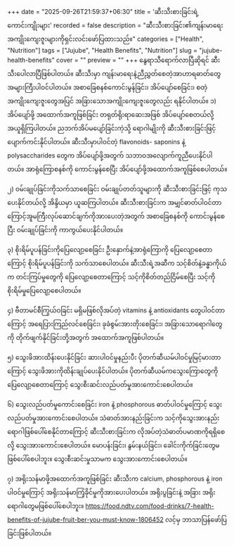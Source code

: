 +++
date = "2025-09-26T21:59:37+06:30"
title = 'ဆီးသီးစားခြင်းရဲ့ကောင်းကျိုးများ'
recorded = false
description = "ဆီးသီးစားခြင်း၏ကျန်းမာရေးအကျိုးကျေးဇူးများကိုရှင်းလင်းဖော်ပြထားသည်။"
categories = ["Health", "Nutrition"]
tags = ["Jujube", "Health Benefits", "Nutrition"]
slug = "jujube-health-benefits"
cover = ""
preview = ""
+++
နွေရာသီရောက်လာပြီဆိုရင် ဆီးသီးပေါလာပြီဖြစ်ပါတယ်။ ဆီးသီးမှာ ကျန်းမာရေးနဲ့ညီညွှတ်စေတဲ့အာဟာရဓာတ်တွေအများကြီးပါဝင်ပါတယ်။ အစာခြေစနစ်ကောင်းမွန်ခြင်း၊ အိပ်ပျော်စေခြင်း၊ စတဲ့အကျိုးကျေးဇူးတွေအပြင် အခြားသောအကျိုးကျေးဇူးတွေလည်း ရနိုင်ပါတယ်။
၁) အိပ်ပျော်ဖို့ အထောက်အကူဖြစ်ခြင်း
တရုတ်ရိုးရာဆေးအဖြစ် အိပ်ပျော်စေတယ်လို့ အယူရှိကြပါတယ်။ ညဘက်အိပ်မပျော်ခြင်းကဲ့သို့ ရောဂါမျိုးကို ဆီးသီးစားခြင်းဖြင့် ပျောက်ကင်းနိုင်ပါတယ်။ ဆီးသီးမှာပါဝင်တဲ့ flavonoids- saponins နဲ့ polysaccharides တွေက အိပ်ပျော်ဖို့အတွက် သဘာဝအလျောက်ကူညီပေးနိုင်ပါတယ်။ အာရုံကြောစနစ်ကို ကောင်းမွန်စေပြီး အိပ်ပျော်ဖို့အထောက်အကူဖြစ်စေပါတယ်။

၂) ဝမ်းချုပ်ခြင်းကိုသက်သာစေခြင်း
ဝမ်းချုပ်တတ်သူများကို ဆီးသီးစားခြင်းဖြင့် ကုသပေးနိုင်တယ်လို့ အိန္ဒိယမှာ ယူဆကြပါတယ်။ ဆီးသီးစားခြင်းက အမျှင်ဓာတ်ပါဝင်တာကြောင့်အူမကြီးလုပ်ဆောင်ချက်ကိုအားပေးတဲ့အတွက် အစာခြေစနစ်ကို ကောင်းမွန်စေပြီး ဝမ်းချုပ်ခြင်းကို ကာကွယ်ပေးနိုင်ပါတယ်။

၃) စိုးရိမ်ပူပန်ခြင်းကိုပြေလျော့စေခြင်း
ဦးနှောက်နဲ့အာရုံကြောကို ပြေလျော့စေတာကြောင့် စိုးရိမ်ပူပန်ခြင်းကို သက်သာစေပါတယ်။ ဆီးသီးရဲ့အဆီက သင့်စိတ်နဲ့ခန္ဓာကိုယ်က တင်းကြပ်မှုတွေကို ပြေလျော့စေတာကြောင့် သင့်ကိုစိတ်တည်ငြိမ်စေပြီး သင့်ကိုစိုးရိမ်မှုပြေလျော့စေပါတယ်။

၄) ဗီတာမင်စီကြွယ်ဝခြင်း
မရှိမဖြစ်လိုအပ်တဲ့ vitamins နဲ့ antioxidants တွေပါဝင်တာကြောင့် အရေပြားကြည်လင်စေခြင်း၊ ခုခံစွမ်းအားတိုးစေခြင်း၊ အခြားသောရောဂါတွေကို တိုက်ဖျက်နိုင်ခြင်းတို့အတွက် အထောက်အကူဖြစ်ပါတယ်။

၅) သွေးဖိအားထိန်းပေးနိုင်ခြင်း
ဆားပါဝင်မှုနည်းပီး ပိုတက်ဆီယမ်ပါဝင်မှုမြင့်မားတာကြောင့် သွေးဖိအားကိုထိန်းချုပ်ပေးနိုင်ပါတယ်။ ပိုတက်ဆီယမ်ကသွေးကြောတွေကို ပြေလျော့စေတာကြောင့် သွေးစီးဆင်းလည်ပတ်မှုအားကောင်းစေပါတယ်။

၆) သွေးလည်ပတ်မှုကောင်းစေခြင်း
iron နဲ့ phosphorous ဓာတ်ပါဝင်မှုကြောင့် သွေးလည်ပတ်မှုအားကောင်းစေပါတယ်။ သံဓာတ်အားနည်းခြင်းက သင့်ကိုသွေးအားနည်းရောဂါဖြစ်ပေါ်စေနိုင်တာကြောင့် ဆီးသီးစားခြင်းက လိုအပ်တဲ့သံဓာတ်ပမာဏကိုရရှိစေလို့ သွေးအားကောင်းစေပါတယ်။ မောပန်းခြင်း၊ နွမ်းနယ်ခြင်း၊ ခေါင်းကိုက်ခြင်းတွေမဖြစ်ပေါ်စေပါဘူး။ သွေးစီးဆင်းမှုသာမက သွေးအားကောင်းစေပါတယ်။

၇) အရိုးသန်မာဖို့အထောက်အကူဖြစ်ခြင်း
ဆီးသီးက calcium, phosphorous နဲ့ iron ပါဝင်မှုကြောင့် အရိုးသန်မာကြံ့ခိုင်မှုကိုအားပေးပါတယ်။ အရိုးပွခြင်းနဲ့ အခြား အရိုးရောဂါတွေမဖြစ်ပေါ်စေပါဘူး။
https://food.ndtv.com/food-drinks/7-health-benefits-of-jujube-fruit-ber-you-must-know-1806452 လင့်မှ ဘာသာပြန်ဖော်ပြခြင်းဖြစ်ပါတယ်။ 